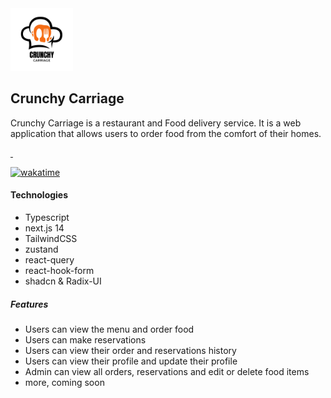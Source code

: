 <img src="./public/logo.png"  width="100px" />

## Crunchy Carriage

Crunchy Carriage is a restaurant and Food delivery service. It is a web application that allows users to order food from the comfort of their homes.

<a href="https://crunchy-carriage.netlify.app/">
<img src="https://img.shields.io/badge/Live-blue" alt="" />
</a>
<a href="https://github.com/yeasin-2002/Crunchy-Carriage">
<img src="https://img.shields.io/badge/Source_code-gray" alt="" />
</a>


[![wakatime](https://wakatime.com/badge/github/yeasin-2002/Crunchy-Carriage.svg)](https://wakatime.com/badge/github/yeasin-2002/Crunchy-Carriage)


#### Technologies

- Typescript
- next.js 14
- TailwindCSS
- zustand
- react-query
- react-hook-form
- shadcn & Radix-UI

##### Features

- Users can view the menu and order food
- Users can make reservations
- Users can view their order and reservations history
- Users can view their profile and update their profile
- Admin can view all orders, reservations and edit or delete food items
- more, coming soon

